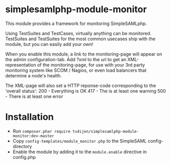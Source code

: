 # simplesamlphp-module-monitor
This module provides a framework for monitoring SimpleSAMLphp.

Using TestSuites and TestCases, virtually anything can be monitored.
TestSuites and TestSuites for the most common usecases ship with the module,
but you can easily add your own!

When you enable this module, a link to the monitoring-page will appear on the admin configuration-tab.
Add ?xml to the url to get an XML-representation of the monitoring-page, for use with your
3rd party monitoring system like SCOM / Nagios, or even load balancers that determine a node's health.

The XML-page will also set a HTTP reponse-code corresponding to the 'overall status':
200 - Everything is OK
417 - The is at least one warning
500 - There is at least one error

# Installation
- Run `composer.phar require tvdijen/simplesamlphp-module-monitor:dev-master`
- Copy `config-templates/module_monitor.php` to the SimpleSAML config-directory
- Enable the module by adding it to the `module.enable` directive in config.php
